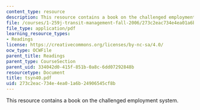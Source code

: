 ```yaml
---
content_type: resource
description: This resource contains a book on the challenged employment system.
file: /courses/1-259j-transit-management-fall-2006/273c2eac734e4ea01a6b24906545cf8b_tsyn40.pdf
file_type: application/pdf
learning_resource_types:
- Readings
license: https://creativecommons.org/licenses/by-nc-sa/4.0/
ocw_type: OCWFile
parent_title: Readings
parent_type: CourseSection
parent_uid: 334042d0-415f-851b-0a8c-6dd07292848b
resourcetype: Document
title: tsyn40.pdf
uid: 273c2eac-734e-4ea0-1a6b-24906545cf8b
---
```

This resource contains a book on the challenged employment system.